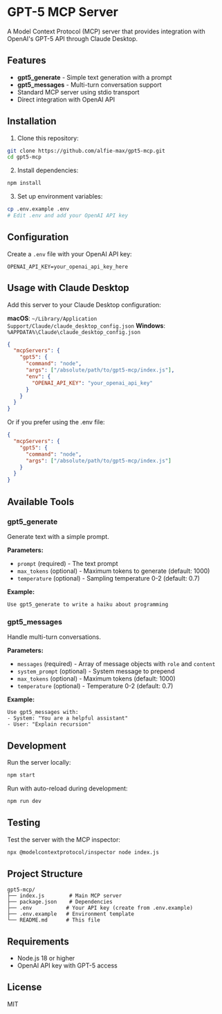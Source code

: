 # GPT-5 MCP Server

A Model Context Protocol (MCP) server that provides integration with OpenAI's GPT-5 API through Claude Desktop.

## Features

- **gpt5_generate** - Simple text generation with a prompt
- **gpt5_messages** - Multi-turn conversation support
- Standard MCP server using stdio transport
- Direct integration with OpenAI API

## Installation

1. Clone this repository:
```bash
git clone https://github.com/alfie-max/gpt5-mcp.git
cd gpt5-mcp
```

2. Install dependencies:
```bash
npm install
```

3. Set up environment variables:
```bash
cp .env.example .env
# Edit .env and add your OpenAI API key
```

## Configuration

Create a `.env` file with your OpenAI API key:
```
OPENAI_API_KEY=your_openai_api_key_here
```

## Usage with Claude Desktop

Add this server to your Claude Desktop configuration:

**macOS**: `~/Library/Application Support/Claude/claude_desktop_config.json`
**Windows**: `%APPDATA%\Claude\claude_desktop_config.json`

```json
{
  "mcpServers": {
    "gpt5": {
      "command": "node",
      "args": ["/absolute/path/to/gpt5-mcp/index.js"],
      "env": {
        "OPENAI_API_KEY": "your_openai_api_key"
      }
    }
  }
}
```

Or if you prefer using the .env file:

```json
{
  "mcpServers": {
    "gpt5": {
      "command": "node",
      "args": ["/absolute/path/to/gpt5-mcp/index.js"]
    }
  }
}
```

## Available Tools

### gpt5_generate

Generate text with a simple prompt.

**Parameters:**
- `prompt` (required) - The text prompt
- `max_tokens` (optional) - Maximum tokens to generate (default: 1000)
- `temperature` (optional) - Sampling temperature 0-2 (default: 0.7)

**Example:**
```
Use gpt5_generate to write a haiku about programming
```

### gpt5_messages

Handle multi-turn conversations.

**Parameters:**
- `messages` (required) - Array of message objects with `role` and `content`
- `system_prompt` (optional) - System message to prepend
- `max_tokens` (optional) - Maximum tokens (default: 1000)
- `temperature` (optional) - Temperature 0-2 (default: 0.7)

**Example:**
```
Use gpt5_messages with:
- System: "You are a helpful assistant"
- User: "Explain recursion"
```

## Development

Run the server locally:
```bash
npm start
```

Run with auto-reload during development:
```bash
npm run dev
```

## Testing

Test the server with the MCP inspector:
```bash
npx @modelcontextprotocol/inspector node index.js
```

## Project Structure

```
gpt5-mcp/
├── index.js        # Main MCP server
├── package.json    # Dependencies
├── .env           # Your API key (create from .env.example)
├── .env.example   # Environment template
└── README.md      # This file
```

## Requirements

- Node.js 18 or higher
- OpenAI API key with GPT-5 access

## License

MIT